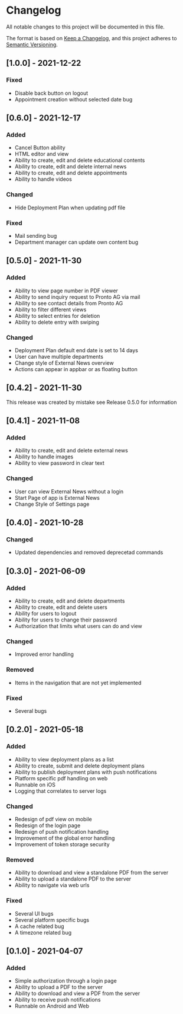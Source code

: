 # Changelog
All notable changes to this project will be documented in this file.

The format is based on [Keep a Changelog](https://keepachangelog.com/en/1.0.0/),
and this project adheres to [Semantic Versioning](https://semver.org/spec/v2.0.0.html).

## [1.0.0] - 2021-12-22
### Fixed
- Disable back button on logout
- Appointment creation without selected date bug

## [0.6.0] - 2021-12-17
### Added
- Cancel Button ability
- HTML editor and view
- Ability to create, edit and delete educational contents
- Ability to create, edit and delete internal news
- Ability to create, edit and delete appointments
- Ability to handle videos

### Changed
- Hide Deployment Plan when updating pdf file

### Fixed
- Mail sending bug
- Department manager can update own content bug

## [0.5.0] - 2021-11-30
### Added
- Ability to view page number in PDF viewer
- Ability to send inquiry request to Pronto AG via mail
- Ability to see contact details from Pronto AG
- Ability to filter different views
- Ability to select entries for deletion
- Ability to delete entry with swiping

### Changed
- Deployment Plan default end date is set to 14 days
- User can have multiple departments
- Change style of External News overview
- Actions can appear in appbar or as floating button

## [0.4.2] - 2021-11-30
This release was created by mistake
see Release 0.5.0 for information

## [0.4.1] - 2021-11-08
### Added
- Ability to create, edit and delete external news
- Ability to handle images
- Ability to view password in clear text

### Changed
- User can view External News without a login
- Start Page of app is External News
- Change Style of Settings page

## [0.4.0] - 2021-10-28
### Changed
- Updated dependencies and removed deprecetad commands

## [0.3.0] - 2021-06-09

### Added
- Ability to create, edit and delete departments
- Ability to create, edit and delete users
- Ability for users to logout
- Ability for users to change their password
- Authorization that limits what users can do and view

### Changed
- Improved error handling

### Removed
- Items in the navigation that are not yet implemented

### Fixed
- Several bugs

## [0.2.0] - 2021-05-18

### Added
- Ability to view deployment plans as a list
- Ability to create, submit and delete deployment plans
- Ability to publish deployment plans with push notifications
- Platform specific pdf handling on web
- Runnable on iOS
- Logging that correlates to server logs

### Changed
- Redesign of pdf view on mobile
- Redesign of the login page
- Redesign of push notification handling
- Improvement of the global error handling
- Improvement of token storage security

### Removed
- Ability to download and view a standalone PDF from the server
- Ability to upload a standalone PDF to the server
- Ability to navigate via web urls

### Fixed
- Several UI bugs
- Several platform specific bugs
- A cache related bug
- A timezone related bug

## [0.1.0] - 2021-04-07

### Added
- Simple authorization through a login page
- Ability to upload a PDF to the server
- Ability to download and view a PDF from the server
- Ability to receive push notifications
- Runnable on Android and Web
